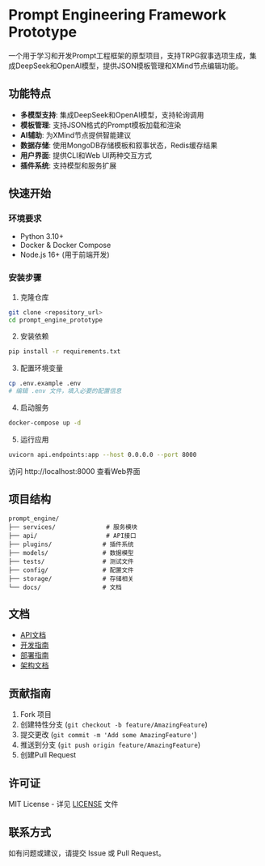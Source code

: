 # Prompt Engineering Framework Prototype

一个用于学习和开发Prompt工程框架的原型项目，支持TRPG叙事选项生成，集成DeepSeek和OpenAI模型，提供JSON模板管理和XMind节点编辑功能。

## 功能特点

- **多模型支持**: 集成DeepSeek和OpenAI模型，支持轮询调用
- **模板管理**: 支持JSON格式的Prompt模板加载和渲染
- **AI辅助**: 为XMind节点提供智能建议
- **数据存储**: 使用MongoDB存储模板和叙事状态，Redis缓存结果
- **用户界面**: 提供CLI和Web UI两种交互方式
- **插件系统**: 支持模型和服务扩展

## 快速开始

### 环境要求

- Python 3.10+
- Docker & Docker Compose
- Node.js 16+ (用于前端开发)

### 安装步骤

1. 克隆仓库
```bash
git clone <repository_url>
cd prompt_engine_prototype
```

2. 安装依赖
```bash
pip install -r requirements.txt
```

3. 配置环境变量
```bash
cp .env.example .env
# 编辑 .env 文件，填入必要的配置信息
```

4. 启动服务
```bash
docker-compose up -d
```

5. 运行应用
```bash
uvicorn api.endpoints:app --host 0.0.0.0 --port 8000
```

访问 http://localhost:8000 查看Web界面

## 项目结构

```
prompt_engine/
├── services/              # 服务模块
├── api/                   # API接口
├── plugins/              # 插件系统
├── models/               # 数据模型
├── tests/                # 测试文件
├── config/               # 配置文件
├── storage/              # 存储相关
└── docs/                 # 文档
```

## 文档

- [API文档](docs/api.md)
- [开发指南](docs/development.md)
- [部署指南](docs/deployment.md)
- [架构文档](docs/architecture.md)

## 贡献指南

1. Fork 项目
2. 创建特性分支 (`git checkout -b feature/AmazingFeature`)
3. 提交更改 (`git commit -m 'Add some AmazingFeature'`)
4. 推送到分支 (`git push origin feature/AmazingFeature`)
5. 创建Pull Request

## 许可证

MIT License - 详见 [LICENSE](LICENSE) 文件

## 联系方式

如有问题或建议，请提交 Issue 或 Pull Request。 